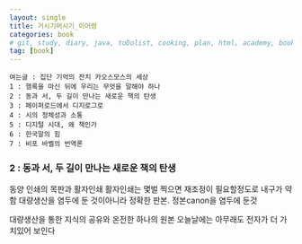 ```yaml
---
layout: single
title: 거시기머시기_이어령
categories: book
# git, study, diary, java, toDolist, cooking, plan, html, academy, book
tag: [book] 
---
```


~~~
여는글 : 집단 기억의 잔치 카오스모스의 세상
1 : 헴록을 마신 뒤에 우리는 무엇을 말해야 하나
2 : 동과 서, 두 길이 만나는 새로운 책의 탄생
3 : 페이퍼로드에서 디지로그로
4 : 시의 정체성과 소통
5 : 디지털 시대, 왜 책인가
6 : 한국말의 힘
7 : 비포 바벨의 번역론
~~~

### 2 : 동과 서, 두 길이 만나는 새로운 책의 탄생

동양 인쇄의 목판과 활자인쇄
활자인쇄는 몇벌 찍으면 재조정이 필요할정도로 내구가 약함
대량생산을 염두에 둔 것이아니라 정확한 판본. 정본canon을 염두에 둔것

대량생산을 통한 지식의 공유와
온전한 하나의 원본
오늘날에는 아무래도 전자가 더 가치있어 보인다

